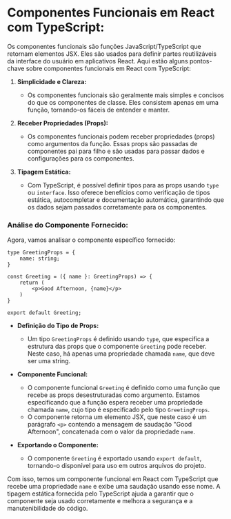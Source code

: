 # Componentes Funcionais em React com TypeScript:

Os componentes funcionais são funções JavaScript/TypeScript que retornam elementos JSX. Eles são usados para definir partes reutilizáveis da interface do usuário em aplicativos React. Aqui estão alguns pontos-chave sobre componentes funcionais em React com TypeScript:

1. **Simplicidade e Clareza:**
   - Os componentes funcionais são geralmente mais simples e concisos do que os componentes de classe. Eles consistem apenas em uma função, tornando-os fáceis de entender e manter.

2. **Receber Propriedades (Props):**
   - Os componentes funcionais podem receber propriedades (props) como argumentos da função. Essas props são passadas de componentes pai para filho e são usadas para passar dados e configurações para os componentes.

3. **Tipagem Estática:**
   - Com TypeScript, é possível definir tipos para as props usando `type` ou `interface`. Isso oferece benefícios como verificação de tipos estática, autocompletar e documentação automática, garantindo que os dados sejam passados corretamente para os componentes.

### Análise do Componente Fornecido:

Agora, vamos analisar o componente específico fornecido:

```tsx
type GreetingProps = {
    name: string;
}

const Greeting = ({ name }: GreetingProps) => {
    return (
        <p>Good Afternoon, {name}</p>
    )
}

export default Greeting;
```

- **Definição do Tipo de Props:**
  - Um tipo `GreetingProps` é definido usando `type`, que especifica a estrutura das props que o componente `Greeting` pode receber. Neste caso, há apenas uma propriedade chamada `name`, que deve ser uma string.

- **Componente Funcional:**
  - O componente funcional `Greeting` é definido como uma função que recebe as props desestruturadas como argumento. Estamos especificando que a função espera receber uma propriedade chamada `name`, cujo tipo é especificado pelo tipo `GreetingProps`.
  - O componente retorna um elemento JSX, que neste caso é um parágrafo `<p>` contendo a mensagem de saudação "Good Afternoon", concatenada com o valor da propriedade `name`.

- **Exportando o Componente:**
  - O componente `Greeting` é exportado usando `export default`, tornando-o disponível para uso em outros arquivos do projeto.

Com isso, temos um componente funcional em React com TypeScript que recebe uma propriedade `name` e exibe uma saudação usando esse nome. A tipagem estática fornecida pelo TypeScript ajuda a garantir que o componente seja usado corretamente e melhora a segurança e a manutenibilidade do código.